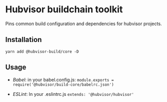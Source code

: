 # Hubvisor buildchain toolkit

Pins common build configuration and dependencies for hubvisor projects.

## Installation

`yarn add @hubvisor-build/core -D`

## Usage

- *Babel*: in your babel.config.js:
`module.exports = require('@hubvisor/build-core/babelrc.json')`

- *ESLint*: In your .eslintrc.js
`extends: '@hubvisor/hubvisor'`
